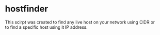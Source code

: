 # hostfinder
This scirpt was created to find any live host on your network using CIDR or to find a specific host using it IP address.
